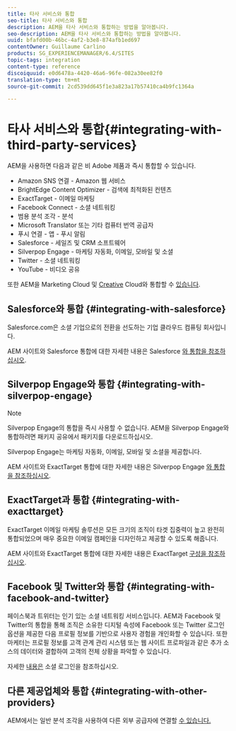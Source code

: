 ```yaml
---
title: 타사 서비스와 통합
seo-title: 타사 서비스와 통합
description: AEM을 타사 서비스와 통합하는 방법을 알아봅니다.
seo-description: AEM을 타사 서비스와 통합하는 방법을 알아봅니다.
uuid: bfafd00b-46bc-4af2-b3e8-874afb1ed697
contentOwner: Guillaume Carlino
products: SG_EXPERIENCEMANAGER/6.4/SITES
topic-tags: integration
content-type: reference
discoiquuid: e0d6478a-4420-46a6-96fe-082a30ee82f0
translation-type: tm+mt
source-git-commit: 2cd539dd645f1e3a823a17b57410ca4b9fc1364a

---
```



# 타사 서비스와 통합{#integrating-with-third-party-services}

AEM을 사용하면 다음과 같은 비 Adobe 제품과 즉시 통합할 수 있습니다.

* Amazon SNS 연결 - Amazon 웹 서비스
* BrightEdge Content Optimizer - 검색에 최적화된 컨텐츠
* ExactTarget - 이메일 마케팅
* Facebook Connect - 소셜 네트워킹
* 범용 분석 조각 - 분석
* Microsoft Translator 또는 기타 컴퓨터 번역 공급자
* 푸시 연결 - 앱 - 푸시 알림
* Salesforce - 세일즈 및 CRM 소프트웨어
* Silverpop Engage - 마케팅 자동화, 이메일, 모바일 및 소셜
* Twitter - 소셜 네트워킹
* YouTube - 비디오 공유

또한 AEM을 Marketing Cloud 및 [Creative](/help/sites-administering/marketing-cloud.md) Cloud와 통합할 수 [있습니다](/help/assets/aem-cc-integration-best-practices.md).

## Salesforce와 통합 {#integrating-with-salesforce}

Salesforce.com은 소셜 기업으로의 전환을 선도하는 기업 클라우드 컴퓨팅 회사입니다.

AEM 사이트와 Salesforce 통합에 대한 자세한 내용은 Salesforce [와 통합을 참조하십시오](/help/sites-administering/salesforce.md).

## Silverpop Engage와 통합 {#integrating-with-silverpop-engage}

>[!NOTE]
>
>Silverpop Engage의 통합을 즉시 사용할 수 없습니다. AEM을 Silverpop Engage와 통합하려면 패키지 공유에서 패키지를 [](https://www.adobeaemcloud.com/content/marketplace/marketplaceProxy.html?packagePath=/content/companies/public/adobe/packages/aem620/product/cq-mcm-integrations-silverpop-content) 다운로드하십시오.

Silverpop Engage는 마케팅 자동화, 이메일, 모바일 및 소셜을 제공합니다.

AEM 사이트와 ExactTarget 통합에 대한 자세한 내용은 Silverpop Engage [와 통합을 참조하십시오](/help/sites-administering/silverpop.md).

## ExactTarget과 통합 {#integrating-with-exacttarget}

ExactTarget 이메일 마케팅 솔루션은 모든 크기의 조직이 타겟 집중력이 높고 완전히 통합되었으며 매우 중요한 이메일 캠페인을 디자인하고 제공할 수 있도록 해줍니다.

AEM 사이트와 ExactTarget 통합에 대한 자세한 내용은 ExactTarget [구성을 참조하십시오](/help/sites-administering/exacttarget.md).

## Facebook 및 Twitter와 통합 {#integrating-with-facebook-and-twitter}

페이스북과 트위터는 인기 있는 소셜 네트워킹 서비스입니다. AEM과 Facebook 및 Twitter의 통합을 통해 조직은 소유한 디지털 속성에 Facebook 또는 Twitter 로그인 옵션을 제공한 다음 프로필 정보를 기반으로 사용자 경험을 개인화할 수 있습니다. 또한 마케터는 프로필 정보를 고객 관계 관리 시스템 또는 웹 사이트 프로파일과 같은 추가 소스의 데이터와 결합하여 고객의 전체 상황을 파악할 수 있습니다.

자세한 [내용은](/help/communities/social-login.md) 소셜 로그인을 참조하십시오.

## 다른 제공업체와 통합 {#integrating-with-other-providers}

AEM에서는 일반 분석 조각을 사용하여 다른 외부 공급자에 연결할 [수 있습니다.](/help/sites-administering/external-providers.md)
